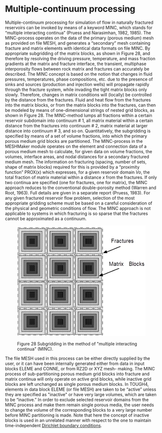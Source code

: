 # Multiple-continuum processing

Multiple-continuum processing for simulation of flow in naturally fractured reservoirs can be invoked by means of a keyword MINC, which stands for “multiple interacting continua” (Pruess and Narasimhan, 1982, 1985). The MINC-process operates on the data of the primary (porous medium) mesh as provided on file MESH, and generates a “secondary” mesh containing fracture and matrix elements with identical data formats on file MINC. By appropriate subgridding of the matrix blocks, as shown in Figure 28, and therefore by resolving the driving pressure, temperature, and mass fraction gradients at the matrix and fracture interface, the transient, multiphase interporosity flows between rock matrix and fractures can accurately be described. The MINC concept is based on the notion that changes in fluid pressures, temperatures, phase compositions, etc. due to the presence of sinks and sources (production and injection wells) will propagate rapidly through the fracture system, while invading the tight matrix blocks only slowly. Therefore, changes in matrix conditions will (locally) be controlled by the distance from the fractures. Fluid and heat flow from the fractures into the matrix blocks, or from the matrix blocks into the fractures, can then be modeled by means of one-dimensional strings of nested grid blocks, as shown in Figure 28. The MINC-method lumps all fractions within a certain reservoir subdomain into continuum # 1, all matrix material within a certain distance from the fractures into continuum # 2, matrix material at larger distance into continuum # 3, and so on. Quantitatively, the subgridding is specified by means of a set of volume fractions, into which the primary porous medium grid blocks are partitioned. The MINC-process in the MESHMaker module operates on the element and connection data of a porous medium mesh to calculate, for given data on volume fractions, the volumes, interface areas, and nodal distances for a secondary fractured medium mesh. The information on fracturing (spacing, number of sets, shape of matrix blocks) required for this is provided by a “proximity function” PROX(x) which expresses, for a given reservoir domain _Vo_, the total fraction of matrix material within a distance _x_ from the fractures. If only two continua are specified (one for fractures, one for matrix), the MINC approach reduces to the conventional double-porosity method (Warren and Root, 1963). Full details are given in a separate report (Pruess, 1983). For any given fractured reservoir flow problem, selection of the most appropriate gridding scheme must be based on a careful consideration of the physical and geometric conditions of flow. The MINC approach is not applicable to systems in which fracturing is so sparse that the fractures cannot be approximated as a continuum.

<figure><img src="../../.gitbook/assets/image (44).png" alt=""><figcaption><p>Figure 28 Subgridding in the method of "multiple interacting continua" (MINC).</p></figcaption></figure>

The file MESH used in this process can be either directly supplied by the user, or it can have been internally generated either from data in input blocks ELEME and CONNE, or from RZ2D or XYZ mesh- making. The MINC process of sub-partitioning porous medium grid blocks into fracture and matrix continua will only operate on active grid blocks, while inactive grid blocks are left unchanged as single porous medium blocks. In TOUGH4, elements in data block ELEME (or file MESH) are taken to be “active” unless they are specified as "inactive" or have very large volumes, which are taken to be “inactive.” In order to exclude selected reservoir domains from the MINC process and make them remain single porous media, the user needs to change the volume of the corresponding blocks to a very large number before MINC partitioning is made. Note that here the concept of inactive blocks is used in an unrelated manner with respect to the one to maintain time-independent [Dirichlet boundary conditions](../../numerical-method/initial-and-boundary-conditions/dirichlet-boundary-conditions.md).
